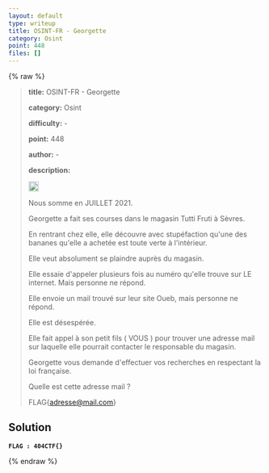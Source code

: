```yaml
---
layout: default
type: writeup
title: OSINT-FR - Georgette
category: Osint
point: 448
files: []
---
```


{% raw %}
> **title:** OSINT-FR - Georgette
>
> **category:** Osint
>
> **difficulty:** -
>
> **point:** 448
>
> **author:** -
>
> **description:**
> 
> <img src="https://cdn.iconscout.com/icon/free/png-256/free-france-flag-country-nation-empire-36011.png?f=webp" width="20" height="20"/>
>
> Nous somme en JUILLET 2021.
>
> Georgette a fait ses courses dans le magasin Tutti Fruti à Sèvres.
>
> En rentrant chez elle, elle découvre avec stupéfaction qu'une des bananes qu'elle a achetée est toute verte à l'intérieur.
>
> Elle veut absolument se plaindre auprès du magasin.
>
> Elle essaie d'appeler plusieurs fois au numéro qu'elle trouve sur LE internet. Mais personne ne répond.
>
> Elle envoie un mail trouvé sur leur site Oueb, mais personne ne répond.
>
> Elle est désespérée. 
>
> Elle fait appel à son petit fils ( VOUS ) pour trouver une adresse mail sur laquelle elle pourrait contacter le responsable du magasin.
>
> Georgette vous demande d'effectuer vos recherches en respectant la loi française.
>
> Quelle est cette adresse mail ?
>
> FLAG{adresse@mail.com}

## Solution

**`FLAG : 404CTF{}`**

{% endraw %}